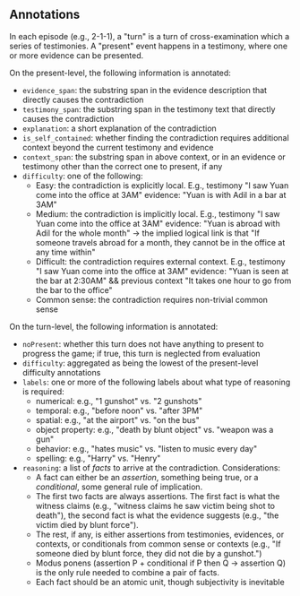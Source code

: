 ## Annotations

In each episode (e.g., 2-1-1), a "turn" is a turn of cross-examination which a series of testimonies. A "present" event happens in a testimony, where one or more evidence can be presented. 

On the present-level, the following information is annotated:
- `evidence_span`: the substring span in the evidence description that directly causes the contradiction
- `testimony_span`: the substring span in the testimony text that directly causes the contradiction
- `explanation`: a short explanation of the contradiction
- `is_self_contained`: whether finding the contradiction requires additional context beyond the current testimony and evidence
- `context_span`: the substring span in above context, or in an evidence or testimony other than the correct one to present, if any
- `difficulty`: one of the following:
    - Easy: the contradiction is explicitly local. E.g., testimony "I saw Yuan come into the office at 3AM" evidence: "Yuan is with Adil in a bar at 3AM"
    - Medium: the contradiction is implicitly local. E.g., testimony "I saw Yuan come into the office at 3AM" evidence: "Yuan is abroad with Adil for the whole month" -> the implied logical link is that "If someone travels abroad for a month, they cannot be in the office at any time within"
    - Difficult: the contradiction requires external context. E.g., testimony "I saw Yuan come into the office at 3AM" evidence: "Yuan is seen at the bar at 2:30AM" && previous context "It takes one hour to go from the bar to the office"
    - Common sense: the contradiction requires non-trivial common sense

On the turn-level, the following information is annotated:
- `noPresent`: whether this turn does not have anything to present to progress the game; if true, this turn is neglected from evaluation
- `difficulty`: aggregated as being the lowest of the present-level difficulty annotations
- `labels`: one or more of the following labels about what type of reasoning is required:
    - numerical: e.g., "1 gunshot" vs. "2 gunshots"
    - temporal: e.g., "before noon" vs. "after 3PM"
    - spatial: e.g., "at the airport" vs. "on the bus"
    - object property: e.g., "death by blunt object" vs. "weapon was a gun"
    - behavior: e.g., "hates music" vs. "listen to music every day"
    - spelling: e.g., "Harry" vs. "Henry"
- `reasoning`: a list of *facts* to arrive at the contradiction. Considerations:
    - A fact can either be an *assertion*, something being true, or a *conditional*, some general rule of implication.
    - The first two facts are always assertions. The first fact is what the witness claims (e.g., "witness claims he saw victim being shot to death"), the second fact is what the evidence suggests (e.g., "the victim died by blunt force"). 
    - The rest, if any, is either assertions from testimonies, evidences, or contexts, or conditionals from common sense or contexts (e.g., "If someone died by blunt force, they did not die by a gunshot.")
    - Modus ponens (assertion P + conditional if P then Q → assertion Q) is the only rule needed to combine a pair of facts.
    - Each fact should be an atomic unit, though subjectivity is inevitable